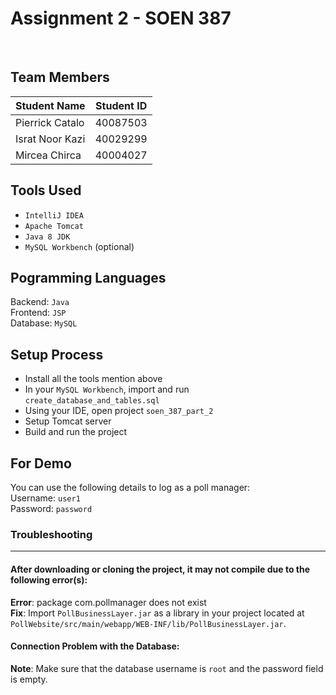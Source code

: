 # Assignment 2 - SOEN 387
<br />

## Team Members

Student Name | Student ID
------------ | ----------
Pierrick Catalo | 40087503
Israt Noor Kazi | 40029299
Mircea Chirca | 40004027

## Tools Used
* `IntelliJ IDEA`
* `Apache Tomcat`
* `Java 8 JDK`
* `MySQL Workbench` (optional)

## Pogramming Languages 
Backend: `Java` <br />
Frontend: `JSP` <br />
Database: `MySQL`<br />

## Setup Process
* Install all the tools mention above
* In your `MySQL Workbench`, import and run `create_database_and_tables.sql`
* Using your IDE, open project `soen_387_part_2`
* Setup Tomcat server
* Build and run the project

## For Demo
You can use the following details to log as a poll manager: <br/>
Username: `user1` <br/>
Password: `password`

### Troubleshooting

---
####  After downloading or cloning the project, it may not compile due to the following error(s):
**Error**: package com.pollmanager does not exist <br />
**Fix**: Import `PollBusinessLayer.jar` as a library in your project located at `PollWebsite/src/main/webapp/WEB-INF/lib/PollBusinessLayer.jar`.

####  Connection Problem with the Database:
**Note**: Make sure that the database username is `root` and the password field is empty.


